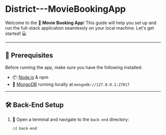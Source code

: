 # District---MovieBookingApp



Welcome to the 🚀 **Movie Booking App**! This guide will help you set up and run the full-stack application seamlessly on your local machine. Let's get started! 💻

---

## 🔧 Prerequisites

Before running the app, make sure you have the following installed:

- 📦 [Node.js](https://nodejs.org/) & npm
- 🍃 [MongoDB](https://www.mongodb.com/) running locally at `mongodb://127.0.0.1:27017`

---

## 🛠️ Back-End Setup

1. 📂 Open a terminal and navigate to the `back-end` directory:
   ```bash
   cd back-end
